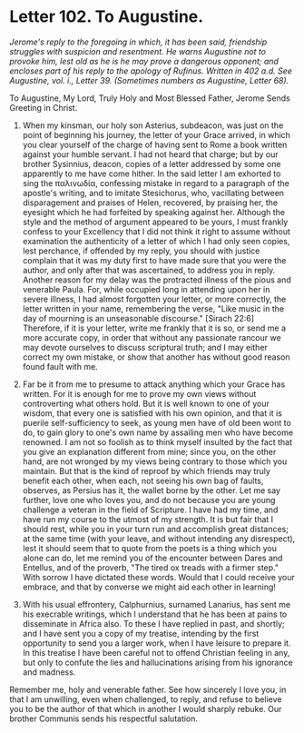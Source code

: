 <h1>Letter 102. To Augustine.</h1>

<p><i>Jerome's reply to the foregoing in which, it has been said, friendship struggles with suspicion and resentment. He warns Augustine not to provoke him, lest old as he is he may prove a dangerous opponent; and encloses part of his reply to the apology of Rufinus. Written in 402 a.d. See Augustine, vol. i., Letter 39. (Sometimes numbers as Augustine, Letter 68).</i></p>

To Augustine, My Lord, Truly Holy and Most Blessed Father, Jerome Sends Greeting in Christ.

1. When my kinsman, our holy son Asterius, subdeacon, was just on the point of beginning his journey, the letter of your Grace arrived, in which you clear yourself of the charge of having sent to Rome a book written against your humble servant. I had not heard that charge; but by our brother Sysinnius, deacon, copies of a letter addressed by some one apparently to me have come hither. In the said letter I am exhorted to sing the παλινωδία, confessing mistake in regard to a paragraph of the apostle's writing, and to imitate Stesichorus, who, vacillating between disparagement and praises of Helen, recovered, by praising her, the eyesight which he had forfeited by speaking against her. Although the style and the method of argument appeared to be yours, I must frankly confess to your Excellency that I did not think it right to assume without examination the authenticity of a letter of which I had only seen copies, lest perchance, if offended by my reply, you should with justice complain that it was my duty first to have made sure that you were the author, and only after that was ascertained, to address you in reply. Another reason for my delay was the protracted illness of the pious and venerable Paula. For, while occupied long in attending upon her in severe illness, I had almost forgotten your letter, or more correctly, the letter written in your name, remembering the verse, "Like music in the day of mourning is an unseasonable discourse." [Sirach 22:6] Therefore, if it is your letter, write me frankly that it is so, or send me a more accurate copy, in order that without any passionate rancour we may devote ourselves to discuss scriptural truth; and I may either correct my own mistake, or show that another has without good reason found fault with me.

2. Far be it from me to presume to attack anything which your Grace has written. For it is enough for me to prove my own views without controverting what others hold. But it is well known to one of your wisdom, that every one is satisfied with his own opinion, and that it is puerile self-sufficiency to seek, as young men have of old been wont to do, to gain glory to one's own name by assailing men who have become renowned. I am not so foolish as to think myself insulted by the fact that you give an explanation different from mine; since you, on the other hand, are not wronged by my views being contrary to those which you maintain. But that is the kind of reproof by which friends may truly benefit each other, when each, not seeing his own bag of faults, observes, as Persius has it, the wallet borne by the other. Let me say further, love one who loves you, and do not because you are young challenge a veteran in the field of Scripture. I have had my time, and have run my course to the utmost of my strength. It is but fair that I should rest, while you in your turn run and accomplish great distances; at the same time (with your leave, and without intending any disrespect), lest it should seem that to quote from the poets is a thing which you alone can do, let me remind you of the encounter between Dares and Entellus, and of the proverb, "The tired ox treads with a firmer step." With sorrow I have dictated these words. Would that I could receive your embrace, and that by converse we might aid each other in learning!

3. With his usual effrontery, Calphurnius, surnamed Lanarius, has sent me his execrable writings, which I understand that he has been at pains to disseminate in Africa also. To these I have replied in past, and shortly; and I have sent you a copy of my treatise, intending by the first opportunity to send you a larger work, when I have leisure to prepare it. In this treatise I have been careful not to offend Christian feeling in any, but only to confute the lies and hallucinations arising from his ignorance and madness.

Remember me, holy and venerable father. See how sincerely I love you, in that I am unwilling, even when challenged, to reply, and refuse to believe you to be the author of that which in another I would sharply rebuke. Our brother Communis sends his respectful salutation.